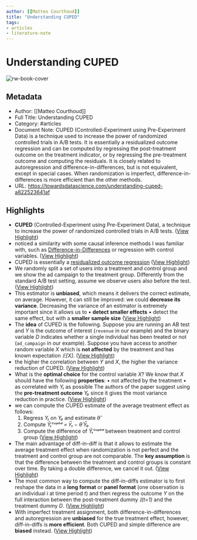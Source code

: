 ```yaml
---
author: [[Matteo Courthoud]]
title: "Understanding CUPED"
tags: 
- articles
- literature-note
---
```

# Understanding CUPED

![rw-book-cover](https://miro.medium.com/v2/resize:fit:1200/1*yrXImqFDp6EdrNe8cWqujQ.png)

## Metadata
- Author: [[Matteo Courthoud]]
- Full Title: Understanding CUPED
- Category: #articles
- Document Note: CUPED (Controlled-Experiment using Pre-Experiment Data) is a technique used to increase the power of randomized controlled trials in A/B tests. It is essentially a residualized outcome regression and can be computed by regressing the post-treatment outcome on the treatment indicator, or by regressing the pre-treatment outcome and computing the residuals. It is closely related to autoregression and difference-in-differences, but is not equivalent, except in special cases. When randomization is imperfect, difference-in-differences is more efficient than the other methods.
- URL: https://towardsdatascience.com/understanding-cuped-a822523641af

## Highlights
- **CUPED** (Controlled-Experiment using Pre-Experiment Data), a technique to increase the power of randomized controlled trials in A/B tests. ([View Highlight](https://read.readwise.io/read/01gvp0wa3832tny7qtwwp5qaa6))
- noticed a similarity with some causal inference methods I was familiar with, such as [Difference-in-Differences](https://diff.healthpolicydatascience.org/) or regression with control variables. ([View Highlight](https://read.readwise.io/read/01gvp0xj0m8abtz36yeeq80h3a))
- CUPED is essentially a [residualized outcome regression](https://www.google.com/url?q=https%3A%2F%2Fwww.dropbox.com%2Fs%2Fq8033tqrmsi7cge%2FResOut.pdfhttps%3A%2F%2Fwww.dropbox.com%2Fs%2Fm6jt5dsqm5xvyml%2FisoLATE_022018.pdf%3Fraw%3D1&sa=D&sntz=1&usg=AOvVaw2Rek6lp6L41rw6Osbs4sAS) ([View Highlight](https://read.readwise.io/read/01gvp0xyekcg6qvprnc97zavqs))
- We randomly split a set of users into a treatment and control group and we show the ad campaign to the treatment group. Differently from the standard A/B test setting, assume we observe users also before the test. ([View Highlight](https://read.readwise.io/read/01gvp0yhbcw0xjqd4yyed8z8x8))
- This estimator is **unbiased**, which means it delivers the correct estimate, on average. However, it can still be improved: we could **decrease its variance**. Decreasing the variance of an estimator is extremely important since it allows us to
  • **detect smaller effects**
  • detect the same effect, but with a **smaller sample size** ([View Highlight](https://read.readwise.io/read/01gvp10recvywm3wwzb6j0tcxc))
- The **idea** of CUPED is the following. Suppose you are running an AB test and *Y* is the outcome of interest (`revenue` in our example) and the binary variable *D* indicates whether a single individual has been treated or not (`ad_campaign` in our example).
  Suppose you have access to another random variable *X* which is **not affected** by the treatment and has known expectation *𝔼[X]*. ([View Highlight](https://read.readwise.io/read/01gvp11tv345ar9k2h3emme5ye))
- the higher the correlation between *Y* and *X*, the higher the variance reduction of CUPED. ([View Highlight](https://read.readwise.io/read/01gvp1465m95ctrbgdf5ehbv3y))
- What is the **optimal choice** for the control variable *X*?
  We know that *X* should have the following **properties**:
  • not affected by the treatment
  • as correlated with *Y₁* as possible
  The authors of the paper suggest using the **pre-treatment outcome** *Y₀* since it gives the most variance reduction in practice. ([View Highlight](https://read.readwise.io/read/01gvp15gjkt7vqctvbjb26bqj5))
- we can compute the CUPED estimate of the average treatment effect as follows:
  1. Regress *Y₁* on *Y₀* and estimate *θ̂*
  2. Compute *Ŷ₁ᶜᵘᵖᵉᵈ* *= Y̅₁ − θ̂ Y̅₀*
  3. Compute the difference of *Ŷ₁ᶜᵘᵖᵉᵈ* between treatment and control group ([View Highlight](https://read.readwise.io/read/01gvp16327aw00h4kgsck2gm9n))
- The main advantage of diff-in-diff is that it allows to estimate the average treatment effect when randomization is not perfect and the treatment and control group are not comparable. The **key assumption** is that the difference between the treatment and control groups is constant over time. By taking a double difference, we cancel it out. ([View Highlight](https://read.readwise.io/read/01gvp187c4bcn53mrs609wv4jd))
- The most common way to compute the diff-in-diffs estimator is to first reshape the data in a **long format** or **panel format** (one observation is an individual *i* at time period *t*) and then regress the outcome *Y* on the full interaction between the post-treatment dummy *𝕀(t=1)* and the treatment dummy *D*. ([View Highlight](https://read.readwise.io/read/01gvp18yhg6h3p1rmabjp1vy33))
- With imperfect treatment assignment, both difference-in-differences and autoregression are **unbiased** for the true treatment effect, however, diff-in-diffs is **more efficient**. Both CUPED and simple difference are **biased** instead. ([View Highlight](https://read.readwise.io/read/01gvp1a6mpcypey2h1p7vkbt1a))

